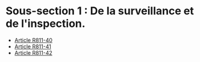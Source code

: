 # Sous-section 1 : De la surveillance et de l'inspection.

- [Article R811-40](article-r811-40.md)
- [Article R811-41](article-r811-41.md)
- [Article R811-42](article-r811-42.md)
